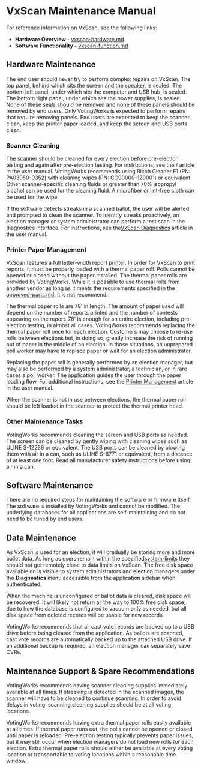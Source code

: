 # VxScan Maintenance Manual

For reference information on VxScan, see the following links:

* **Hardware Overview -** [vxscan-hardware.md](../system-overview/vxscan-hardware.md "mention")
* **Software Functionality -** [vxscan-function.md](../system-overview/vxscan-function.md "mention")

## Hardware Maintenance

The end user should never try to perform complex repairs on VxScan. The top panel, behind which sits the screen and the speaker, is sealed. The bottom left panel, under which sits the computer and USB hub, is sealed. The bottom right panel, under which sits the power supplies, is sealed. None of these seals should be removed and none of these panels should be removed by end users. Only VotingWorks is expected to perform repairs that require removing panels. End users are expected to keep the scanner clean, keep the printer paper loaded, and keep the screen and USB ports clean.

### Scanner Cleaning

The scanner should be cleaned for every election before pre-election testing and again after pre-election testing. For instructions, see the / article in the user manual. VotingWorks recommends using Ricoh Cleaner F1 (PN: PA03950-0352) with cleaning wipes (PN: CG90000-120001) or equivalent. Other scanner-specific cleaning fluids or greater than 70% isopropyl alcohol can be used for the cleaning fluid. A microfiber or lint-free cloth can be used for the wipe.

If the software detects streaks in a scanned ballot, the user will be alerted and prompted to clean the scanner. To identify streaks proactively, an election manager or system administrator can perform a test scan in the diagnostics interface. For instructions, see the[VxScan Diagnostics](https://app.gitbook.com/s/JtZutzGTdCzsGITrdiph/vxscan/vxscan-diagnostics "mention") article in the user manual.

### Printer Paper Management

VxScan features a full letter-width report printer. In order for VxScan to print reports, it must be properly loaded with a thermal paper roll. Polls cannot be opened or closed without the paper installed. The thermal paper rolls are provided by VotingWorks. While it is possible to use thermal rolls from another vendor as long as it meets the requirements specified in the [approved-parts.md](approved-parts.md "mention"), it is not recommend.&#x20;

The thermal paper rolls are 78' in length. The amount of paper used will depend on the number of reports printed and the number of contests appearing on the report. 78' is enough for an entire election, including pre-election testing, in almost all cases. VotingWorks recommends replacing the thermal paper roll once for each election. Customers may choose to re-use rolls between elections but, in doing so, greatly increase the risk of running out of paper in the middle of an election. In those situations, an unprepared poll worker may have to replace paper or wait for an election administrator.

Replacing the paper roll is generally performed by an election manager, but may also be performed by a system administrator, a technician, or in rare cases a poll worker. The application guides the user through the paper loading flow. For additional instructions, see the [Printer Management](https://app.gitbook.com/s/JtZutzGTdCzsGITrdiph/vxscan/printer-management "mention") article in the user manual.

When the scanner is not in use between elections, the thermal paper roll should be left loaded in the scanner to protect the thermal printer head.

### Other Maintenance Tasks

VotingWorks recommends cleaning the screen and USB ports as needed. The screen can be cleaned by gently wiping with cleaning wipes such as ULINE S-12236 or equivalent. The USB ports can be cleaned by blowing them with air in a can, such as ULINE S-6771 or equivalent, from a distance of at least one foot. Read all manufacturer safety instructions before using air in a can.

## Software Maintenance

There are no required steps for maintaining the software or firmware itself. The software is installed by VotingWorks and cannot be modified. The underlying databases for all applications are self-maintaining and do not need to be tuned by end users.

## Data Maintenance

As VxScan is used for an election, it will gradually be storing more and more ballot data. As long as users remain within the specified[system-limits](../system-performance-and-specifications/system-limits/ "mention") they should not get remotely close to data limits on VxScan. The free disk space available on is visible to system administrators and election managers under the **Diagnostics** menu accessible from the application sidebar when authenticated.

When the machine is unconfigured or ballot data is cleared, disk space will be recovered. It will likely not return all the way to 100% free disk space, due to how the database is configured to vacuum only as needed, but all disk space from deleted records will be usable for new records.

VotingWorks recommends that all cast vote records are backed up to a USB drive before being cleared from the application. As ballots are scanned, cast vote records are automatically backed up to the attached USB drive. If an additional backup is required, an election manager can separately save CVRs.

## Maintenance Support & Spare Recommendations

VotingWorks recommends having scanner cleaning supplies immediately available at all times. If streaking is detected in the scanned images, the scanner will have to be cleaned to continue scanning. In order to avoid delays in voting, scanning cleaning supplies should be at all voting locations.

VotingWorks recommends having extra thermal paper rolls easily available at all times. If thermal paper runs out, the polls cannot be opened or closed until paper is reloaded. Pre-election testing typically prevents paper issues, but it may still occur when election managers do not load new rolls for each election. Extra thermal paper rolls should either be available at every voting location or transportable to voting locations within a reasonable time window.

